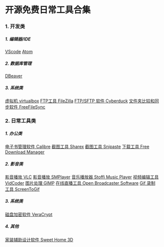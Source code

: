 # 开源免费日常工具合集

### 1. 开发类
##### 1. 编辑器/IDE
[VScode](https://code.visualstudio.com/)
[Atom](https://atom.io/)
##### 2. 数据库管理
[DBeaver](https://dbeaver.io/)
##### 3. 系统类
[虚拟机 virtualbox](https://www.virtualbox.org/)
[FTP工具 FileZilla](https://filezilla-project.org)
[FTP/SFTP 软件 Cyberduck](https://cyberduck.io/)
[文件夹比较和同步软件 FreeFileSync](https://freefilesync.org)
### 2. 日常工具类
##### 1. 办公类
[电子书管理软件 Calibre](https://calibre-ebook.com)
[截图工具 Sharex](https://getsharex.com)
[截图工具 Snipaste]()
[下载工具 Free Download Manager]()
##### 2. 影音类
[影音播放 VLC](https://www.videolan.org/vlc/)
[影音播放 SMPlayer](https://smplayer.info)
[音乐播放器 Stoffi Music Player](https://www.stoffiplayer.com/)
[视频编辑工具 VidCoder](http://vidcoder.net/)
[图片处理	GIMP]()
[在线直播工具 Open Broadcaster Software](https://obsproject.com)
[Gif 录制工具 ScreenToGif](https://github.com/NickeManarin/ScreenToGif/)
##### 3. 系统类
[磁盘加密软件 VeraCrypt](https://veracrypt.fr/)
##### 4. 其他
[家装辅助设计软件 Sweet Home 3D](http://www.sweethome3d.com/)
